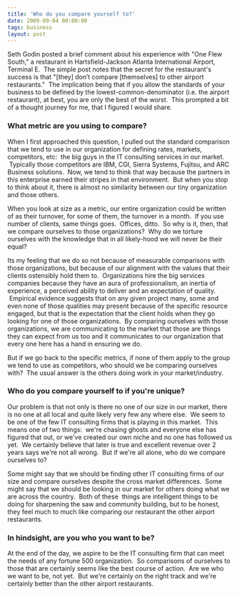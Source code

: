 ```yaml
---
title: 'Who do you compare yourself to?'
date: 2009-09-04 00:00:00 
tags: business
layout: post
---
```

Seth Godin posted a brief comment about his experience with "One Flew South," a restaurant in Hartsfield-Jackson Atlanta International Airport, Terminal E.  The simple post notes that the secret for the restaurant's success is that "[they] don’t compare [themselves] to other airport restaurants."  The implication being that if you allow the standards of your business to be defined by the lowest-common-denominator (i.e. the airport restaurant), at best, you are only the best of the worst.  This prompted a bit of a thought journey for me, that I figured I would share.

### <a name="more"></a>What metric are you using to compare?

When I first approached this question, I pulled out the standard comparison that we tend to use in our organization for defining rates, markets, competitors, etc:  the big guys in the IT consulting services in our market.  Typically those competitors are IBM, CGI, Sierra Systems, Fujitsu, and ARC Business solutions.  Now, we tend to think that way because the partners in this enterprise earned their stripes in that environment.  But when you stop to think about it, there is almost no similarity between our tiny organization and those others.

When you look at size as a metric, our entire organization could be written of as their turnover, for some of them, the turnover in a month.  If you use number of clients, same things goes.  Offices, ditto.  So why is it, then, that we compare ourselves to those organizations?  Why do we torture ourselves with the knowledge that in all likely-hood we will never be their equal?

Its my feeling that we do so not because of measurable comparisons with those organizations, but because of our alignment with the values that their clients ostensibly hold them to.  Organizations hire the big services companies because they have an aura of professionalism, an inertia of experience, a perceived ability to deliver and an expectation of quality.  Empirical evidence suggests that on any given project many, some and even none of those qualities may present because of the specific resource engaged, but that is the expectation that the client holds when they go looking for one of those organizations.  By comparing ourselves with those organizations, we are communicating to the market that those are things they can expect from us too and it communicates to our organization that every one here has a hand in ensuring we do.

But if we go back to the specific metrics, if none of them apply to the group we tend to use as competitors, who should we be comparing ourselves with?  The usual answer is the others doing work in your market/industry.

### Who do you compare yourself to if you're unique?

Our problem is that not only is there no one of our size in our market, there is no one at all local and quite likely very few any where else.  We seem to be one of the few IT consulting firms that is playing in this market.  This means one of two things:  we're chasing ghosts and everyone else has figured that out, or we've created our own niche and no one has followed us yet.  We certainly believe that later is true and excellent revenue over 2 years says we're not all wrong.  But if we're all alone, who do we compare ourselves to?

Some might say that we should be finding other IT consulting firms of our size and compare ourselves despite the cross market differences.  Some might say that we should be looking in our market for others doing what we are across the country.  Both of these  things are intelligent things to be doing for sharpening the saw and community building, but to be honest, they feel much to much like comparing our restaurant the other airport restaurants.

### In hindsight, are you who you want to be?

At the end of the day, we aspire to be the IT consulting firm that can meet the needs of any fortune 500 organization.  So comparisons of ourselves to those that are certainly seems like the best course of action.  Are we who we want to be, not yet.  But we're certainly on the right track and we're certainly better than the other airport restaurants.
